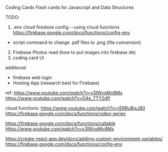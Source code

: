 Coding Cards Flash cards for Javascript and Data Structures

TODO:

1. .env cloud firestore config --using cloud functions
https://firebase.google.com/docs/functions/config-env

- script command to change .pdf files to .png (file conversion)
2. Firebase Photos read (how to put images into firebase db)
3. coding card UI

additional 
- firebase web login
- Hosting App (research best for Firebase)


ref:
https://www.youtube.com/watch?v=x3IWvqMv8Ms
https://www.youtube.com/watch?v=D4e_TTY2dfI


cloud functions:
https://www.youtube.com/watch?v=rERRuBjxJ80
https://firebase.google.com/docs/functions/video-series

https://firebase.google.com/docs/functions/callable
https://www.youtube.com/watch?v=x3IWvqMv8Ms


https://create-react-app.dev/docs/adding-custom-environment-variables/
https://firebase.google.com/docs/functions/config-env
